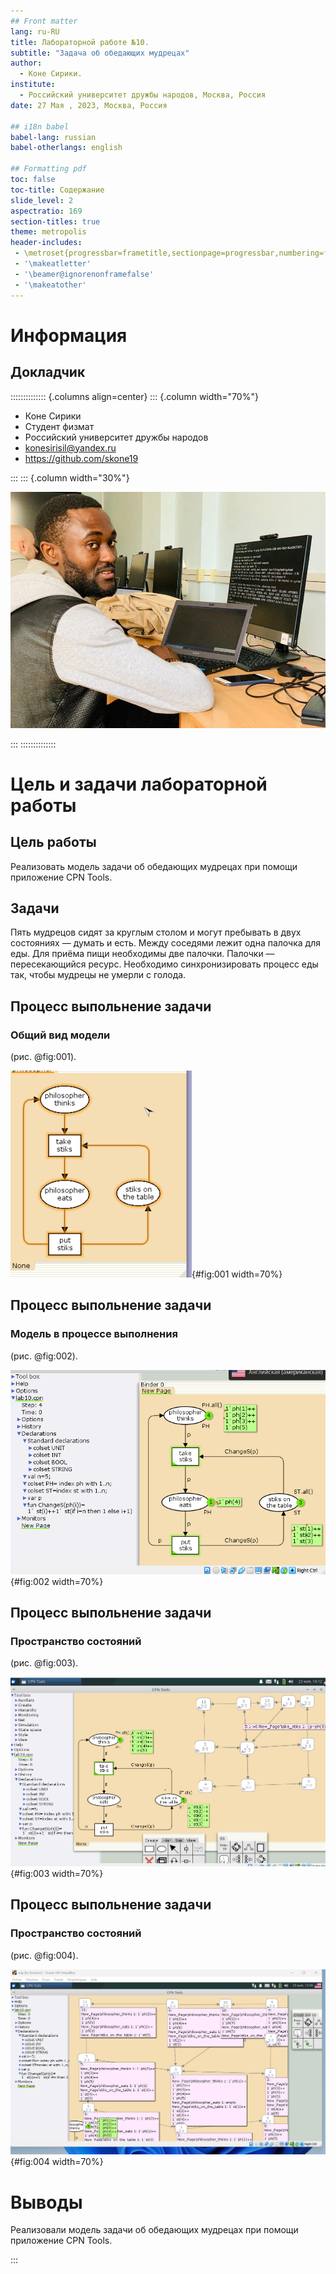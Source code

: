```yaml
---
## Front matter
lang: ru-RU
title: Лабораторной работе №10.
subtitle: "Задача об обедающих мудрецах"
author:
  - Коне Сирики.
institute:
  - Российский университет дружбы народов, Москва, Россия
date: 27 Мая , 2023, Москва, Россия

## i18n babel
babel-lang: russian
babel-otherlangs: english

## Formatting pdf
toc: false
toc-title: Содержание
slide_level: 2
aspectratio: 169
section-titles: true
theme: metropolis
header-includes:
 - \metroset{progressbar=frametitle,sectionpage=progressbar,numbering=fraction}
 - '\makeatletter'
 - '\beamer@ignorenonframefalse'
 - '\makeatother'
---
```


# Информация

## Докладчик

:::::::::::::: {.columns align=center}
::: {.column width="70%"}

  * Коне Сирики
  * Студент физмат 
  * Российский университет дружбы народов
  * [konesirisil@yandex.ru](mailto:sirikisil@yandex.ru)
  * <https://github.com/skone19>

:::
::: {.column width="30%"}

![](./image/siriki.jpeg)

:::
::::::::::::::

# Цель и задачи лабораторной работы

## Цель работы

Реализовать модель задачи об обедающих мудрецах при помощи приложение CPN Tools.

## Задачи

Пять мудрецов сидят за круглым столом и могут пребывать в двух состояниях —
думать и есть. Между соседями лежит одна палочка для еды. Для приёма пищи
необходимы две палочки. Палочки — пересекающийся ресурс. Необходимо синхронизировать процесс еды так, чтобы мудрецы не умерли с голода.


 
## Процесс выпольнение задачи

### Общий вид модели

(рис. @fig:001).

![1](image/1.png){#fig:001 width=70%}

## Процесс выпольнение задачи

### Модель в процессе выполнения

(рис. @fig:002).

![2](image/2.png){#fig:002 width=70%}

## Процесс выпольнение задачи

### Пространство состояний 

(рис. @fig:003).

![3](image/3.png){#fig:003 width=70%}

## Процесс выпольнение задачи

### Пространство состояний 

(рис. @fig:004).

![4](image/4.png){#fig:004 width=70%}

# Выводы

 Реализовали модель задачи об обедающих мудрецах при помощи приложение CPN Tools.

:::
